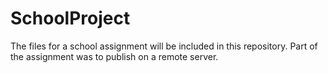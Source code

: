 # SchoolProject
The files for a school assignment will be included in this repository. Part of the assignment was to publish on a remote server.
